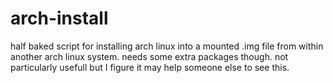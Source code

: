 # arch-install

half baked script for installing arch linux into a mounted .img file from within another arch linux system. needs some extra packages though. not particularly usefull but I figure it may help someone else to see this.
